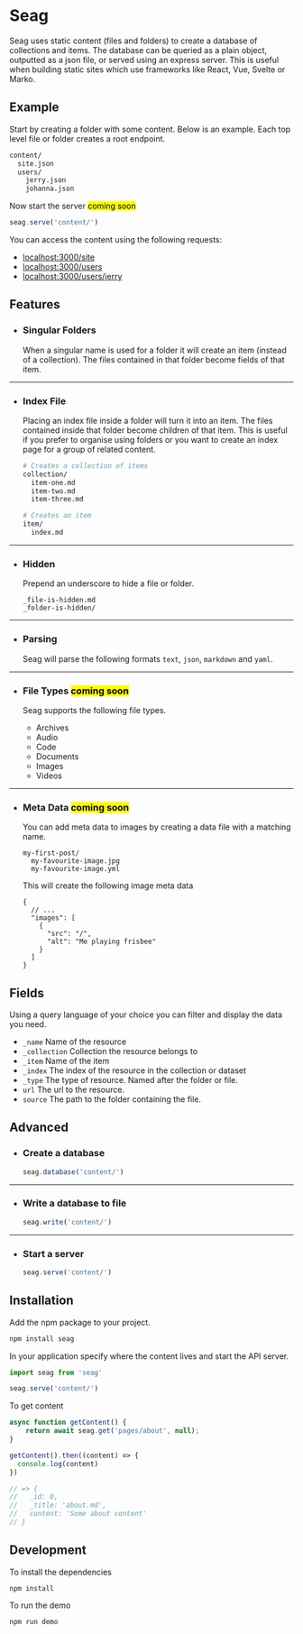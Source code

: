 # Seag

Seag uses static content (files and folders) to create a database of collections and items. The database can be queried as a plain object, outputted as a json file, or served using an express server. This is useful when building static sites which use frameworks like React, Vue, Svelte or Marko.

## Example

Start by creating a folder with some content. Below is an example. Each top level file or folder creates a root endpoint.

```bash
content/
  site.json
  users/
    jerry.json
    johanna.json
```

Now start the server <mark>coming soon</mark>

```js
seag.serve('content/')
```

You can access the content using the following requests:

- [localhost:3000/site](http://localhost:3000/site)
- [localhost:3000/users](http://localhost:3000/users)
- [localhost:3000/users/jerry](http://localhost:3000/users/jerry)

## Features

- ### Singular Folders
  
  When a singular name is used for a folder it will create an item (instead of a collection). The files contained in that folder become fields of that item.

---

- ### Index File

  Placing an index file inside a folder will turn it into an item. The files contained inside that folder become children of that item. This is useful if you prefer to organise using folders or you want to create an index page for a group of related content.

  ```bash
  # Creates a collection of items
  collection/
    item-one.md
    item-two.md
    item-three.md

  # Creates an item
  item/
    index.md
  ```

---

- ### Hidden

  Prepend an underscore to hide a file or folder.

  ```
  _file-is-hidden.md
  _folder-is-hidden/
  ```

---

- ### Parsing

  Seag will parse the following formats `text`, `json`, `markdown` and `yaml`.

---

- ### File Types <mark>coming soon</mark>

  Seag supports the following file types.

  - Archives
  - Audio
  - Code
  - Documents
  - Images
  - Videos

---

- ### Meta Data <mark>coming soon</mark>

  You can add meta data to images by creating a data file with a matching name.

  ```
  my-first-post/
    my-favourite-image.jpg
    my-favourite-image.yml
  ```

  This will create the following image meta data

  ```jsonc
  {
    // ...
    "images": [
      {
        "src": "/",
        "alt": "Me playing frisbee"
      }
    ]
  }
  ```

    
## Fields

Using a query language of your choice you can filter and display the data you need.

- `_name` Name of the resource
- `_collection` Collection the resource belongs to
- `_item` Name of the item
- `_index` The index of the resource in the collection or dataset
- `_type` The type of resource. Named after the folder or file.
- `url` The url to the resource.
- `source` The path to the folder containing the file.

## Advanced

- ### Create a database
  
  ```js
  seag.database('content/')
  ```

---

- ### Write a database to file

  ```js
  seag.write('content/')
  ```

---

- ### Start a server

  ```js
  seag.serve('content/')
  ```

## Installation

Add the npm package to your project.

```bash
npm install seag
```

In your application specify where the content lives and start the API server.

```js
import seag from 'seag'

seag.serve('content/')
```

To get content

```js
async function getContent() {
    return await seag.get('pages/about', null);
}

getContent().then((content) => {
  console.log(content)
})

// => {
//   _id: 0,
//   _title: 'about.md',
//   content: 'Some about content'
// }
```

## Development

To install the dependencies

```
npm install
```

To run the demo

```
npm run demo
```